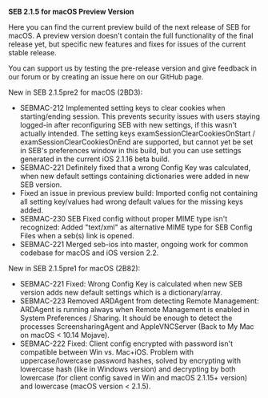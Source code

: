 **SEB 2.1.5 for macOS Preview Version**

Here you can find the current preview build of the next release of SEB for macOS. A preview version doesn't contain the full functionality of the final release yet, but specific new features and fixes for issues of the current stable release. 

You can support us by testing the pre-release version and give feedback in our forum or by creating an issue here on our GitHub page. 


New in SEB 2.1.5pre2 for macOS (2BD3):
- SEBMAC-212 Implemented setting keys to clear cookies when starting/ending session. This prevents security issues with users staying logged-in after reconfiguring SEB with new settings, if this wasn't actually intended. The setting keys examSessionClearCookiesOnStart / examSessionClearCookiesOnEnd are supported, but cannot yet be set in SEB's preferences window in this build, but you can use settings generated in the current iOS 2.1.16 beta build.
- SEBMAC-221 Definitely fixed that a wrong Config Key was calculated, when new default settings containing dictionaries were added in new SEB version.
- Fixed an issue in previous preview build: Imported config not containing all setting key/values had wrong default values for the missing keys added.
- SEBMAC-230 SEB Fixed config without proper MIME type isn't recognized: Added "text/xml" as alternative MIME type for SEB Config Files when a seb(s) link is opened.
- SEBMAC-221 Merged seb-ios into master, ongoing work for common codebase for macOS and iOS version 2.2.


New in SEB 2.1.5pre1 for macOS (2B82):

- SEBMAC-221 Fixed: Wrong Config Key is calculated when new SEB version adds new default settings which is a dictionary/array.
- SEBMAC-223 Removed ARDAgent from detecting Remote Management:
ARDAgent is running always when Remote Management is enabled in System Preferences / Sharing. It should be enough to detect the processes ScreensharingAgent and AppleVNCServer (Back to My Mac on macOS < 10.14 Mojave).
- SEBMAC-222 Fixed: Client config encrypted with password isn't compatible between Win vs. Mac+iOS.
Problem with uppercase/lowercase password hashes, solved by encrypting with lowercase hash (like in Windows version) and decrypting by both lowercase (for client config saved in Win and macOS 2.1.15+ version) and lowercase (macOS version < 2.1.5).